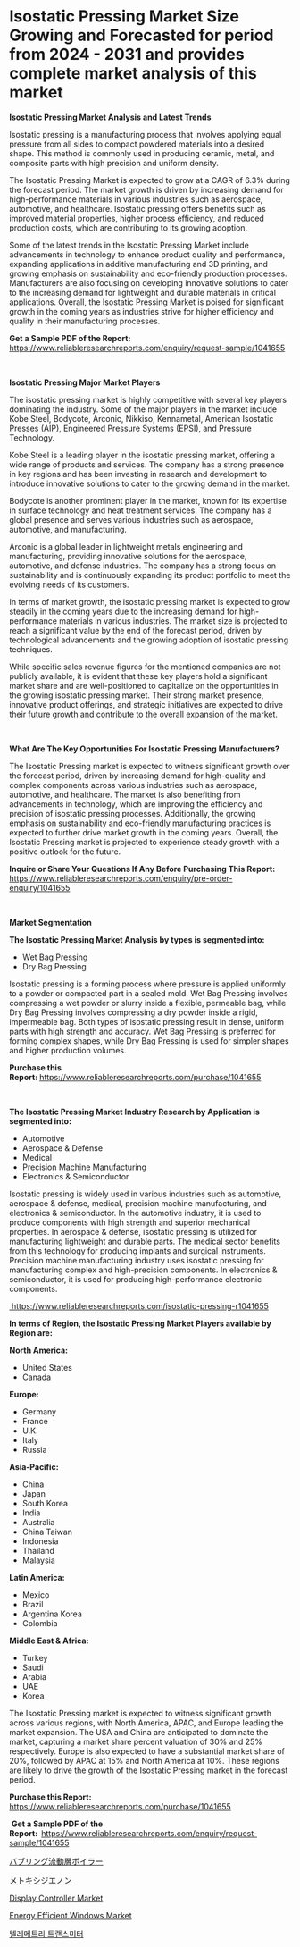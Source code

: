 <p><h1>Isostatic Pressing Market Size Growing and Forecasted for period from 2024 - 2031 and provides complete market analysis of this market</h1></p><p><strong>Isostatic Pressing Market Analysis and Latest Trends</strong></p>
<p><p>Isostatic pressing is a manufacturing process that involves applying equal pressure from all sides to compact powdered materials into a desired shape. This method is commonly used in producing ceramic, metal, and composite parts with high precision and uniform density.</p><p>The Isostatic Pressing Market is expected to grow at a CAGR of 6.3% during the forecast period. The market growth is driven by increasing demand for high-performance materials in various industries such as aerospace, automotive, and healthcare. Isostatic pressing offers benefits such as improved material properties, higher process efficiency, and reduced production costs, which are contributing to its growing adoption.</p><p>Some of the latest trends in the Isostatic Pressing Market include advancements in technology to enhance product quality and performance, expanding applications in additive manufacturing and 3D printing, and growing emphasis on sustainability and eco-friendly production processes. Manufacturers are also focusing on developing innovative solutions to cater to the increasing demand for lightweight and durable materials in critical applications. Overall, the Isostatic Pressing Market is poised for significant growth in the coming years as industries strive for higher efficiency and quality in their manufacturing processes.</p></p>
<p><strong>Get a Sample PDF of the Report:&nbsp;</strong> <a href="https://www.reliableresearchreports.com/enquiry/request-sample/1041655">https://www.reliableresearchreports.com/enquiry/request-sample/1041655</a></p>
<p>&nbsp;</p>
<p><strong>Isostatic Pressing Major Market Players</strong></p>
<p><p>The isostatic pressing market is highly competitive with several key players dominating the industry. Some of the major players in the market include Kobe Steel, Bodycote, Arconic, Nikkiso, Kennametal, American Isostatic Presses (AIP), Engineered Pressure Systems (EPSI), and Pressure Technology.</p><p>Kobe Steel is a leading player in the isostatic pressing market, offering a wide range of products and services. The company has a strong presence in key regions and has been investing in research and development to introduce innovative solutions to cater to the growing demand in the market.</p><p>Bodycote is another prominent player in the market, known for its expertise in surface technology and heat treatment services. The company has a global presence and serves various industries such as aerospace, automotive, and manufacturing.</p><p>Arconic is a global leader in lightweight metals engineering and manufacturing, providing innovative solutions for the aerospace, automotive, and defense industries. The company has a strong focus on sustainability and is continuously expanding its product portfolio to meet the evolving needs of its customers.</p><p>In terms of market growth, the isostatic pressing market is expected to grow steadily in the coming years due to the increasing demand for high-performance materials in various industries. The market size is projected to reach a significant value by the end of the forecast period, driven by technological advancements and the growing adoption of isostatic pressing techniques.</p><p>While specific sales revenue figures for the mentioned companies are not publicly available, it is evident that these key players hold a significant market share and are well-positioned to capitalize on the opportunities in the growing isostatic pressing market. Their strong market presence, innovative product offerings, and strategic initiatives are expected to drive their future growth and contribute to the overall expansion of the market.</p></p>
<p>&nbsp;</p>
<p><strong>What Are The Key Opportunities For Isostatic Pressing Manufacturers?</strong></p>
<p><p>The Isostatic Pressing market is expected to witness significant growth over the forecast period, driven by increasing demand for high-quality and complex components across various industries such as aerospace, automotive, and healthcare. The market is also benefiting from advancements in technology, which are improving the efficiency and precision of isostatic pressing processes. Additionally, the growing emphasis on sustainability and eco-friendly manufacturing practices is expected to further drive market growth in the coming years. Overall, the Isostatic Pressing market is projected to experience steady growth with a positive outlook for the future.</p></p>
<p><strong>Inquire or Share Your Questions If Any Before Purchasing This Report:</strong> <a href="https://www.reliableresearchreports.com/enquiry/pre-order-enquiry/1041655">https://www.reliableresearchreports.com/enquiry/pre-order-enquiry/1041655</a></p>
<p>&nbsp;</p>
<p><strong>Market Segmentation</strong></p>
<p><strong>The Isostatic Pressing Market Analysis by types is segmented into:</strong></p>
<p><ul><li>Wet Bag Pressing</li><li>Dry Bag Pressing</li></ul></p>
<p><p>Isostatic pressing is a forming process where pressure is applied uniformly to a powder or compacted part in a sealed mold. Wet Bag Pressing involves compressing a wet powder or slurry inside a flexible, permeable bag, while Dry Bag Pressing involves compressing a dry powder inside a rigid, impermeable bag. Both types of isostatic pressing result in dense, uniform parts with high strength and accuracy. Wet Bag Pressing is preferred for forming complex shapes, while Dry Bag Pressing is used for simpler shapes and higher production volumes.</p></p>
<p><strong>Purchase this Report:&nbsp;</strong><a href="https://www.reliableresearchreports.com/purchase/1041655">https://www.reliableresearchreports.com/purchase/1041655</a></p>
<p>&nbsp;</p>
<p><strong>The Isostatic Pressing Market Industry Research by Application is segmented into:</strong></p>
<p><ul><li>Automotive</li><li>Aerospace & Defense</li><li>Medical</li><li>Precision Machine Manufacturing</li><li>Electronics & Semiconductor</li></ul></p>
<p><p>Isostatic pressing is widely used in various industries such as automotive, aerospace & defense, medical, precision machine manufacturing, and electronics & semiconductor. In the automotive industry, it is used to produce components with high strength and superior mechanical properties. In aerospace & defense, isostatic pressing is utilized for manufacturing lightweight and durable parts. The medical sector benefits from this technology for producing implants and surgical instruments. Precision machine manufacturing industry uses isostatic pressing for manufacturing complex and high-precision components. In electronics & semiconductor, it is used for producing high-performance electronic components.</p></p>
<p><a href="https://www.reliableresearchreports.com/isostatic-pressing-r1041655">&nbsp;https://www.reliableresearchreports.com/isostatic-pressing-r1041655</a></p>
<p><strong>In terms of Region, the Isostatic Pressing Market Players available by Region are:</strong></p>
<p>
    <p> <strong> North America: </strong>
        <ul>
            <li>United States</li>
            <li>Canada</li>
        </ul>
        </p> 
    <p> <strong> Europe: </strong>
        <ul>
            <li>Germany</li>
            <li>France</li>
            <li>U.K.</li>
            <li>Italy</li>
            <li>Russia</li>
        </ul>
        </p> 
    <p> <strong> Asia-Pacific: </strong>
        <ul>
            <li>China</li>
            <li>Japan</li>
            <li>South Korea</li>
            <li>India</li>
            <li>Australia</li>
            <li>China Taiwan</li>
            <li>Indonesia</li>
            <li>Thailand</li>
            <li>Malaysia</li>
        </ul>
        </p> 
    <p> <strong> Latin America: </strong>
        <ul>
            <li>Mexico</li>
            <li>Brazil</li>
            <li>Argentina Korea</li>
            <li>Colombia</li>
        </ul>
        </p> 
    <p> <strong> Middle East & Africa: </strong>
        <ul>
            <li>Turkey</li>
            <li>Saudi</li>
            <li>Arabia</li>
            <li>UAE</li>
            <li>Korea</li>
        </ul>
    </p>
    </p>
<p><p>The Isostatic Pressing market is expected to witness significant growth across various regions, with North America, APAC, and Europe leading the market expansion. The USA and China are anticipated to dominate the market, capturing a market share percent valuation of 30% and 25% respectively. Europe is also expected to have a substantial market share of 20%, followed by APAC at 15% and North America at 10%. These regions are likely to drive the growth of the Isostatic Pressing market in the forecast period.</p></p>
<p><strong>Purchase this Report: </strong><a href="https://www.reliableresearchreports.com/purchase/1041655">https://www.reliableresearchreports.com/purchase/1041655</a></p>
<p>&nbsp;<strong>Get a Sample PDF of the Report:&nbsp;&nbsp;</strong><a href="https://www.reliableresearchreports.com/enquiry/request-sample/1041655">https://www.reliableresearchreports.com/enquiry/request-sample/1041655</a></p>
<p><strong></strong></p>
<p><p><a href="https://github.com/xnljig2898992/Market-Research-Report-List-1/blob/main/611688026519.md">バブリング流動層ボイラー</a></p><p><a href="https://github.com/ReyesKohler20231/Market-Research-Report-List-1/blob/main/732685326518.md">メトキシジエノン</a></p><p><a href="https://github.com/dx0328/Market-Research-Report-List-2/blob/main/display-controller-market.md">Display Controller Market</a></p><p><a href="https://github.com/Glendatilghmankmgz0rbhwpy/Market-Research-Report-List-2/blob/main/energy-efficient-windows-market.md">Energy Efficient Windows Market</a></p><p><a href="https://github.com/fernandotryO5lson96765/Market-Research-Report-List-1/blob/main/413949224599.md">텔레메트리 트랜스미터</a></p></p>